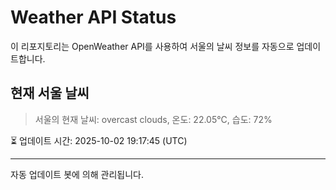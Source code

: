 
# Weather API Status

이 리포지토리는 OpenWeather API를 사용하여 서울의 날씨 정보를 자동으로 업데이트합니다.

## 현재 서울 날씨
> 서울의 현재 날씨: overcast clouds, 온도: 22.05°C, 습도: 72%

⏳ 업데이트 시간: 2025-10-02 19:17:45 (UTC)

---
자동 업데이트 봇에 의해 관리됩니다.
